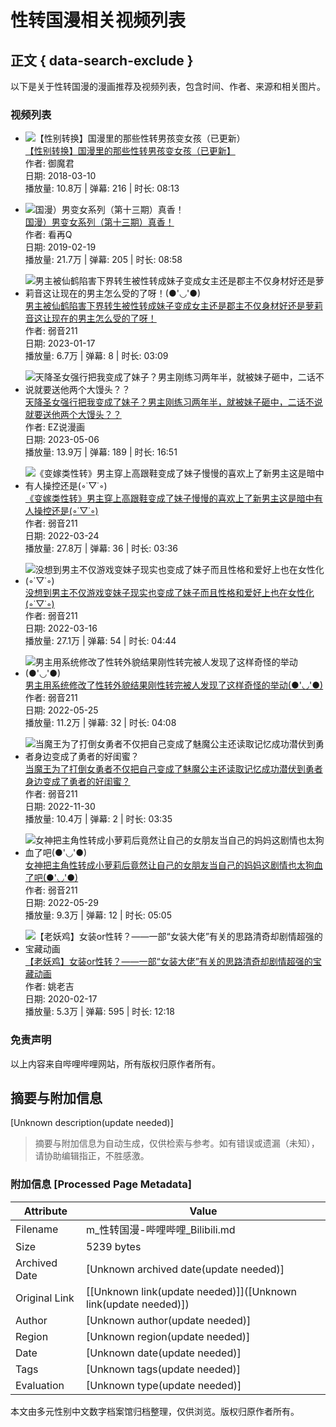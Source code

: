 # 性转国漫相关视频列表

## 正文 { data-search-exclude }


以下是关于性转国漫的漫画推荐及视频列表，包含时间、作者、来源和相关图片。

### 视频列表

- ![【性别转换】国漫里的那些性转男孩变女孩（已更新）](//i2.hdslb.com/bfs/archive/0f2ec96c05bd0030ef3b5e455371ca856efa1956.jpg@672w_378h_1c_!web-search-common-cover)  
  [【性别转换】国漫里的那些性转男孩变女孩（已更新】](//www.bilibili.com/video/BV1KW411s7aE/)  
  作者: 御魔君  
  日期: 2018-03-10  
  播放量: 10.8万 | 弹幕: 216 | 时长: 08:13

- ![国漫）男变女系列（第十三期）真香！](//i2.hdslb.com/bfs/archive/8a6e3e7ffdf3836f8145245168ca447fab58bb95.jpg@672w_378h_1c_!web-search-common-cover)  
  [国漫）男变女系列（第十三期）真香！](//www.bilibili.com/video/BV1rb411a7eL/)  
  作者: 看再Q  
  日期: 2019-02-19  
  播放量: 21.7万 | 弹幕: 205 | 时长: 08:58

- ![男主被仙鹤陷害下界转生被性转成妹子变成女主还是郡主不仅身材好还是萝莉音这让现在的男主怎么受的了呀！(●'◡'●)](//i2.hdslb.com/bfs/archive/cbf669910bfaf8816a14dee050c7dbf00f4ddae5.jpg@672w_378h_1c_!web-search-common-cover)  
  [男主被仙鹤陷害下界转生被性转成妹子变成女主还是郡主不仅身材好还是萝莉音这让现在的男主怎么受的了呀！](//www.bilibili.com/video/BV1hG4y1C7oB/)  
  作者: 弱音211  
  日期: 2023-01-17  
  播放量: 6.7万 | 弹幕: 8 | 时长: 03:09

- ![天降圣女强行把我变成了妹子？男主刚练习两年半，就被妹子砸中，二话不说就要送他两个大馒头？？](//i2.hdslb.com/bfs/archive/4eb140bdb5ef0e418129742a59bfc6e9b5c05111.jpg@672w_378h_1c_!web-search-common-cover)  
  [天降圣女强行把我变成了妹子？男主刚练习两年半，就被妹子砸中，二话不说就要送他两个大馒头？？](//www.bilibili.com/video/BV1aX4y127sr/)  
  作者: EZ说漫画  
  日期: 2023-05-06  
  播放量: 13.9万 | 弹幕: 189 | 时长: 16:51

- ![《变嫁类性转》男主穿上高跟鞋变成了妹子慢慢的喜欢上了新男主这是暗中有人操控还是(◦˙▽˙◦)](//i1.hdslb.com/bfs/archive/651bdbf2073fdcc17e2001e2004aa3a9f552f5b9.jpg@672w_378h_1c_!web-search-common-cover)  
  [《变嫁类性转》男主穿上高跟鞋变成了妹子慢慢的喜欢上了新男主这是暗中有人操控还是(◦˙▽˙◦)](//www.bilibili.com/video/BV1jq4y1Y7R6/)  
  作者: 弱音211  
  日期: 2022-03-24  
  播放量: 27.8万 | 弹幕: 36 | 时长: 03:36

- ![没想到男主不仅游戏变妹子现实也变成了妹子而且性格和爱好上也在女性化(◦˙▽˙◦)](//i1.hdslb.com/bfs/archive/13e374b40f9c470883f9694443eec6444d6a33ad.jpg@672w_378h_1c_!web-search-common-cover)  
  [没想到男主不仅游戏变妹子现实也变成了妹子而且性格和爱好上也在女性化(◦˙▽˙◦)](//www.bilibili.com/video/BV1Pi4y1y7tj/)  
  作者: 弱音211  
  日期: 2022-03-16  
  播放量: 27.1万 | 弹幕: 54 | 时长: 04:44

- ![男主用系统修改了性转外貌结果刚性转完被人发现了这样奇怪的举动(●'◡'●)](//i1.hdslb.com/bfs/archive/a744bafa60b27e68f42ad8e67251bde1fc093165.jpg@672w_378h_1c_!web-search-common-cover)  
  [男主用系统修改了性转外貌结果刚性转完被人发现了这样奇怪的举动(●'◡'●)](//www.bilibili.com/video/BV1WA4y1Z7aW/)  
  作者: 弱音211  
  日期: 2022-05-25  
  播放量: 11.2万 | 弹幕: 32 | 时长: 04:08

- ![当魔王为了打倒女勇者不仅把自己变成了魅魔公主还读取记忆成功潜伏到勇者身边变成了勇者的好闺蜜？](//i2.hdslb.com/bfs/archive/02aa1b0d1ee2a79af7d2a03e28dd0396b5a484bb.jpg@672w_378h_1c_!web-search-common-cover)  
  [当魔王为了打倒女勇者不仅把自己变成了魅魔公主还读取记忆成功潜伏到勇者身边变成了勇者的好闺蜜？](//www.bilibili.com/video/BV1kd4y1x7Yf/)  
  作者: 弱音211  
  日期: 2022-11-30  
  播放量: 10.4万 | 弹幕: 2 | 时长: 03:35

- ![女神把主角性转成小萝莉后竟然让自己的女朋友当自己的妈妈这剧情也太狗血了吧(●'◡'●)](//i2.hdslb.com/bfs/archive/4015eced4d6354fb20959230fe65b5f748e0f679.jpg@672w_378h_1c_!web-search-common-cover)  
  [女神把主角性转成小萝莉后竟然让自己的女朋友当自己的妈妈这剧情也太狗血了吧(●'◡'●)](//www.bilibili.com/video/BV1JY4y1z7CL/)  
  作者: 弱音211  
  日期: 2022-05-29  
  播放量: 9.3万 | 弹幕: 12 | 时长: 05:05

- ![【老妖鸡】女装or性转？——一部“女装大佬”有关的思路清奇却剧情超强的宝藏动画](//i0.hdslb.com/bfs/archive/556986a6363d3b667ebc68d3fa2bdeb2ac633b39.jpg@672w_378h_1c_!web-search-common-cover)  
  [【老妖鸡】女装or性转？——一部“女装大佬”有关的思路清奇却剧情超强的宝藏动画](//www.bilibili.com/video/BV13741177Tu/)  
  作者: 姚老吉  
  日期: 2020-02-17  
  播放量: 5.3万 | 弹幕: 595 | 时长: 12:18

### 免责声明

以上内容来自哔哩哔哩网站，所有版权归原作者所有。
<!-- tcd_original_link https://m.bilibili.com/search?keyword=%E6%80%A7%E8%BD%AC%E5%9B%BD%E6%BC%AB -->


## 摘要与附加信息

<!-- tcd_abstract -->
[Unknown description(update needed)]
<!-- tcd_abstract_end -->

> 摘要与附加信息为自动生成，仅供检索与参考。如有错误或遗漏（未知），请协助编辑指正，不胜感激。

### 附加信息 [Processed Page Metadata]

| Attribute       | Value                                  |
|-----------------|----------------------------------------|
| Filename        | m_性转国漫-哔哩哔哩_Bilibili.md                             |
| Size            | 5239 bytes                           |
| Archived Date   | [Unknown archived date(update needed)]                             |
| Original Link   | [[Unknown link(update needed)]]([Unknown link(update needed)])                       |
| Author          | [Unknown author(update needed)]                               |
| Region          | [Unknown region(update needed)]                               |
| Date            | [Unknown date(update needed)]                                 |
| Tags            | [Unknown tags(update needed)]                                 |
| Evaluation            | [Unknown type(update needed)]                                 |
<!-- tcd_table_end -->

本文由多元性别中文数字档案馆归档整理，仅供浏览。版权归原作者所有。
